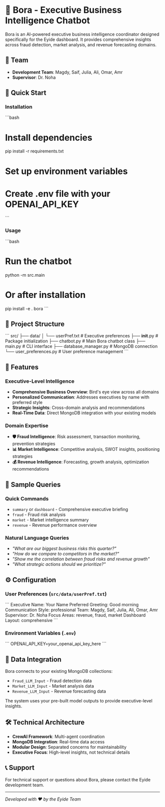 # 🦅 Bora - Executive Business Intelligence Chatbot

Bora is an AI-powered executive business intelligence coordinator designed specifically for the Eyide dashboard. It provides comprehensive insights across fraud detection, market analysis, and revenue forecasting domains.

## 👥 Team
- **Development Team**: Magdy, Saif, Julia, Ali, Omar, Amr  
- **Supervisor**: Dr. Noha

## 🚀 Quick Start

### Installation
\`\`\`bash
# Install dependencies
pip install -r requirements.txt

# Set up environment variables
# Create .env file with your OPENAI_API_KEY
\`\`\`

### Usage
\`\`\`bash
# Run the chatbot
python -m src.main

# Or after installation
pip install -e .
bora
\`\`\`

## 📁 Project Structure
\`\`\`
src/
├── data/
│   └── userPref.txt          # Executive preferences
├── __init__.py               # Package initialization
├── chatbot.py               # Main Bora chatbot class
├── main.py                  # CLI interface
├── database_manager.py      # MongoDB connection
└── user_preferences.py      # User preference management
\`\`\`

## 🎯 Features

### Executive-Level Intelligence
- **Comprehensive Business Overview**: Bird's eye view across all domains
- **Personalized Communication**: Addresses executives by name with preferred style
- **Strategic Insights**: Cross-domain analysis and recommendations
- **Real-Time Data**: Direct MongoDB integration with your existing models

### Domain Expertise
- **🛡️ Fraud Intelligence**: Risk assessment, transaction monitoring, prevention strategies
- **📊 Market Intelligence**: Competitive analysis, SWOT insights, positioning strategies  
- **💰 Revenue Intelligence**: Forecasting, growth analysis, optimization recommendations

## 💬 Sample Queries

### Quick Commands
- `summary` or `dashboard` - Comprehensive executive briefing
- `fraud` - Fraud risk analysis
- `market` - Market intelligence summary
- `revenue` - Revenue performance overview

### Natural Language Queries
- *"What are our biggest business risks this quarter?"*
- *"How do we compare to competitors in the market?"*
- *"Show me the correlation between fraud risks and revenue growth"*
- *"What strategic actions should we prioritize?"*

## ⚙️ Configuration

### User Preferences (`src/data/userPref.txt`)
\`\`\`
Executive Name: Your Name
Preferred Greeting: Good morning
Communication Style: professional
Team: Magdy, Saif, Julia, Ali, Omar, Amr
Supervisor: Dr. Noha
Focus Areas: revenue, fraud, market
Dashboard Layout: comprehensive
\`\`\`

### Environment Variables (`.env`)
\`\`\`
OPENAI_API_KEY=your_openai_api_key_here
\`\`\`

## 🔗 Data Integration

Bora connects to your existing MongoDB collections:
- `Fraud_LLM_Input` - Fraud detection data
- `Market_LLM_Input` - Market analysis data
- `Revenue_LLM_Input` - Revenue forecasting data

The system uses your pre-built model outputs to provide executive-level insights.

## 🛠️ Technical Architecture

- **CrewAI Framework**: Multi-agent coordination
- **MongoDB Integration**: Real-time data access
- **Modular Design**: Separated concerns for maintainability
- **Executive Focus**: High-level insights, not technical details

## 📞 Support

For technical support or questions about Bora, please contact the Eyide development team.

---
*Developed with ❤️ by the Eyide Team*
